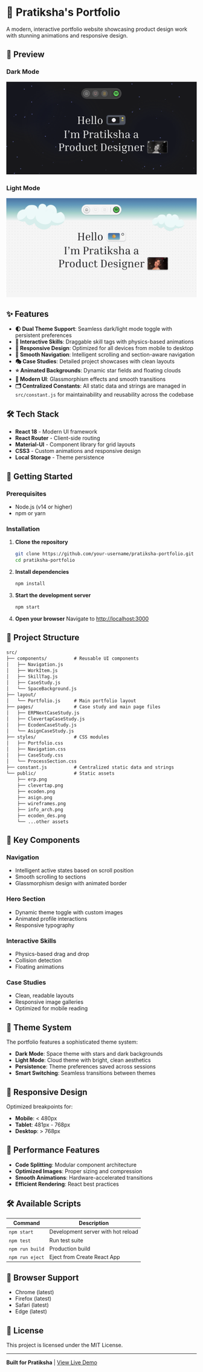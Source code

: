 # 🌟 Pratiksha's Portfolio

A modern, interactive portfolio website showcasing product design work with stunning animations and responsive design.

## 📸 Preview

### Dark Mode
![Dark Mode Preview](public/preview-dark.png)

### Light Mode
![Light Mode Preview](public/preview-light.png)

## ✨ Features

- **🌓 Dual Theme Support**: Seamless dark/light mode toggle with persistent preferences
- **🎨 Interactive Skills**: Draggable skill tags with physics-based animations
- **📱 Responsive Design**: Optimized for all devices from mobile to desktop
- **🚀 Smooth Navigation**: Intelligent scrolling and section-aware navigation
- **🎭 Case Studies**: Detailed project showcases with clean layouts
- **⭐ Animated Backgrounds**: Dynamic star fields and floating clouds
- **🎯 Modern UI**: Glassmorphism effects and smooth transitions
- **🗂️ Centralized Constants**: All static data and strings are managed in `src/constant.js` for maintainability and reusability across the codebase

## 🛠️ Tech Stack

- **React 18** - Modern UI framework
- **React Router** - Client-side routing
- **Material-UI** - Component library for grid layouts
- **CSS3** - Custom animations and responsive design
- **Local Storage** - Theme persistence

## 🚀 Getting Started

### Prerequisites
- Node.js (v14 or higher)
- npm or yarn

### Installation

1. **Clone the repository**
   ```bash
   git clone https://github.com/your-username/pratiksha-portfolio.git
   cd pratiksha-portfolio
   ```

2. **Install dependencies**
   ```bash
   npm install
   ```

3. **Start the development server**
   ```bash
   npm start
   ```

4. **Open your browser**
   Navigate to [http://localhost:3000](http://localhost:3000)

## 📁 Project Structure

```
src/
├── components/          # Reusable UI components
│   ├── Navigation.js
│   ├── WorkItem.js
│   ├── SkillTag.js
│   ├── CaseStudy.js
│   └── SpaceBackground.js
├── layout/
│   └── Portfolio.js     # Main portfolio layout
├── pages/               # Case study and main page files
│   ├── ERPNextCaseStudy.js
│   ├── ClevertapCaseStudy.js
│   ├── EcodenCaseStudy.js
│   └── AsignCaseStudy.js
├── styles/              # CSS modules
│   ├── Portfolio.css
│   ├── Navigation.css
│   ├── CaseStudy.css
│   └── ProcessSection.css
├── constant.js          # Centralized static data and strings
└── public/              # Static assets
    ├── erp.png
    ├── clevertap.png
    ├── ecoden.png
    ├── asign.png
    ├── wireframes.png
    ├── info_arch.png
    ├── ecoden_des.png
    └── ...other assets
```

## 🎨 Key Components

### Navigation
- Intelligent active states based on scroll position
- Smooth scrolling to sections
- Glassmorphism design with animated border

### Hero Section
- Dynamic theme toggle with custom images
- Animated profile interactions
- Responsive typography

### Interactive Skills
- Physics-based drag and drop
- Collision detection
- Floating animations

### Case Studies
- Clean, readable layouts
- Responsive image galleries
- Optimized for mobile reading

## 🌈 Theme System

The portfolio features a sophisticated theme system:
- **Dark Mode**: Space theme with stars and dark backgrounds
- **Light Mode**: Cloud theme with bright, clean aesthetics
- **Persistence**: Theme preferences saved across sessions
- **Smart Switching**: Seamless transitions between themes

## 📱 Responsive Design

Optimized breakpoints for:
- **Mobile**: < 480px
- **Tablet**: 481px - 768px
- **Desktop**: > 768px

## 🚀 Performance Features

- **Code Splitting**: Modular component architecture
- **Optimized Images**: Proper sizing and compression
- **Smooth Animations**: Hardware-accelerated transitions
- **Efficient Rendering**: React best practices

## 🛠️ Available Scripts

| Command | Description |
|---------|-------------|
| `npm start` | Development server with hot reload |
| `npm test` | Run test suite |
| `npm run build` | Production build |
| `npm run eject` | Eject from Create React App |

## 🎯 Browser Support

- Chrome (latest)
- Firefox (latest)
- Safari (latest)
- Edge (latest)

## 📄 License

This project is licensed under the MIT License.

---

**Built for Pratiksha** | [View Live Demo](https://pratiksha-portfolio-design.netlify.app/)
